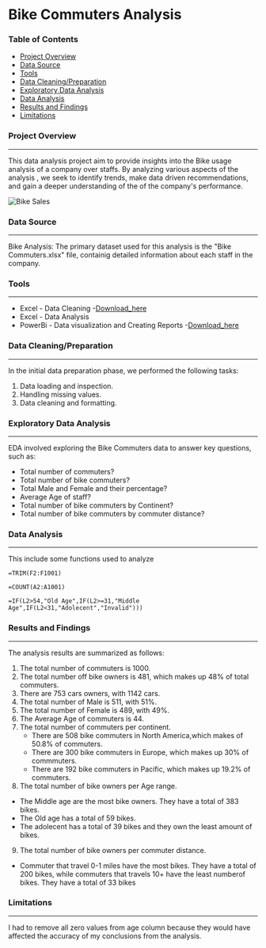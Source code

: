 # Bike Commuters Analysis

### Table of Contents

- [Project Overview](#project-overview)
- [Data Source](#data-source)
- [Tools](#tools)
- [Data Cleaning/Preparation](#data-cleaning/preparation)
- [Exploratory Data Analysis](#exploratory-data-analysis)
- [Data Analysis](#data-analysis)
- [Results and Findings](#results-and-findings)
- [Limitations](#limitations)


### Project Overview
---

This data analysis project aim to provide insights into the Bike usage analysis of a company over staffs. By analyzing various aspects of the analysis , we seek to identify trends, make data driven recommendations, and gain a deeper understanding of the of the company's performance.

![Bike Sales](https://github.com/user-attachments/assets/684acab9-abc4-41fc-a53d-2e066cc1afc2)



### Data Source
---

Bike Analysis: The primary dataset used for this analysis is the "Bike Commuters.xlsx" file, containig detailed information about each staff in the company.



### Tools
---

- Excel - Data Cleaning
 -[Download_here](https://microsoft.com)
- Excel - Data Analysis
- PowerBi - Data visualization and Creating Reports
 -[Download_here](https://microsoft.com/powerbi)




 ### Data Cleaning/Preparation
 ---

  In the initial data preparation phase, we performed the following tasks:
  1. Data loading and inspection.
  2. Handling missing values.
  3. Data cleaning and formatting.



  
  ### Exploratory Data Analysis
  ---

  EDA involved exploring the Bike Commuters data to answer key questions, such as:

  - Total number of commuters?
  - Total number of bike commuters?
  - Total Male and Female and their percentage?
  - Average Age of staff?
  - Total number of bike commuters by Continent?
  - Total number of bike commuters by commuter distance?



### Data Analysis
---

This include some functions used to analyze 
```Excel
=TRIM(F2:F1001)

=COUNT(A2:A1001)

=IF(L2>54,"Old Age",IF(L2>=31,"Middle Age",IF(L2<31,"Adolecent","Invalid")))
```



### Results and Findings
---

The analysis results are summarized as follows:
1. The total number of commuters is 1000.
2. The total number off bike owners is 481, which makes up 48% of total commuters.
3. There are 753 cars owners, with 1142 cars.
4. The total number of Male is 511, with 51%.
5. The total number of Female is 489, with 49%.
6. The Average Age of commuters is 44.
7. The total number of commuters per continent.
   - There are 508 bike commuters in North America,which makes of 50.8% of commuters.
   - There are 300 bike commuters in Europe, which makes up 30% of commmuters.
   - There are 192 bike commuters in Pacific, which makes up 19.2% of commuters.
8. The total number of bike owners per Age range.
  - The Middle age are the most bike owners. They have a total of 383 bikes.
  - The Old age has a total of 59 bikes.
  - The adolecent has a total of 39 bikes and they own the least amount of bikes.
   
9. The total number of bike owners per commuter distance.
 - Commuter that travel 0-1 miles have the most bikes. They have a total of 200 bikes, while commuters that travels 10+ have the least numberof bikes. They have a total of 33 bikes
    



### Limitations
---

I had to remove all zero values from age column because they would have affected the accuracy of my conclusions from the analysis.


